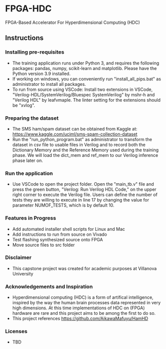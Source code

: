 # FPGA-HDC
FPGA-Based Accelerator For Hyperdimensional Computing (HDC)

## Instructions

 ### Installing pre-requisites
 - The training application runs under Python 3, and requires the following packages: pandas, numpy, scikit-learn and matplotlib. Please have the Python version 3.9 installed. 
 - If working on windows, you can conveniently run "install_all_pips.bat" as administrator to install all packages.
 - To run from source using VSCode: Install two extensions in VSCode, "Verilog-HDL/SystemVerilog/Bluespec SystemVerilog" by mshr-h and "Verilog HDL" by leafvmaple. The linter setting for the extensions should be "xvlog".
 
 ### Preparing the dataset
 - The SMS ham/spam dataset can be obtained from Kaggle at: https://www.kaggle.com/uciml/sms-spam-collection-dataset
 - Run the "run_python_program.bat" as administrator to transform the dataset in csv file to usable files in Verilog and to record both the Dictionary Memory and the Reference Memory used during the training phase. We will load the dict_mem and ref_mem to our Verilog inference phase later on.

 ### Run the application
 - Use VSCode to open the project folder. Open the "main_tb.v" file and press the green button, "Verilog: Run Verilog HDL Code," on the upper right corner to execute the Verilog file. Users can define the number of tests they are willing to execute in line 17 by changing the value for parameter NUMOF_TESTS, which is by default 10.

 ### Features in Progress
 - Add automated installer shell scripts for Linux and Mac
 - Add instructions to run from source on Vivado 
 - Test flashing synthesized source onto FPGA
 - Move source files to src folder

 ### Disclaimer
 - This capstone project was created for academic purposes at Villanova University 

 ### Acknowledgements and Inspiration
 - Hyperdimensional computing (HDC) is a form of artifical intelligence, inspired by the way the human brain processes data represented in very high dimensions. At this time implementations of HDC on (FPGA) hardware are rare and this project aims to be among the first to do so.
 - This project references https://github.com/AikawaMafuyu/HamHD

 ### Licenses
 - TBD
